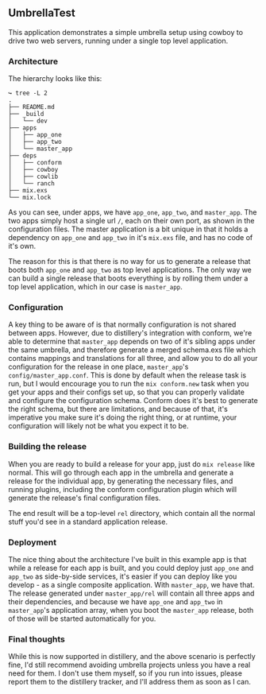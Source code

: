 ## UmbrellaTest

This application demonstrates a simple umbrella setup using cowboy to
drive two web servers, running under a single top level application.

### Architecture

The hierarchy looks like this:

```
↪ tree -L 2
.
├── README.md
├── _build
│   └── dev
├── apps
│   ├── app_one
│   ├── app_two
│   └── master_app
├── deps
│   ├── conform
│   ├── cowboy
│   ├── cowlib
│   └── ranch
├── mix.exs
└── mix.lock
```

As you can see, under apps, we have `app_one`, `app_two`, and
`master_app`. The two apps simply host a single url `/`, each
on their own port, as shown in the configuration files. The master
application is a bit unique in that it holds a dependency on `app_one`
and `app_two` in it's `mix.exs` file, and has no code of it's own.

The reason for this is that there is no way for us to generate a release
that boots both `app_one` and `app_two` as top level applications. The
only way we can build a single release that boots everything is by
rolling them under a top level application, which in our case is
`master_app`.

### Configuration

A key thing to be aware of is that normally configuration is not shared
between apps. However, due to distillery's integration with conform, we're
able to determine that `master_app` depends on two of it's sibling apps
under the same umbrella, and therefore generate a merged schema.exs file
which contains mappings and translations for all three, and allow you to
do all your configuration for the release in one place, `master_app`'s
`config/master_app.conf`. This is done by
default when the release task is run, but I would encourage you to run
the `mix conform.new` task when you get your apps and their configs set
up, so that you can properly validate and configure the configuration
schema. Conform does it's best to generate the right schema, but there
are limitations, and because of that, it's imperative you make sure it's
doing the right thing, or at runtime, your configuration will likely not be
what you expect it to be.

### Building the release

When you are ready to build a release for your app, just do `mix
release` like normal. This will go through each app in the umbrella and
generate a release for the individual app, by generating the necessary
files, and running plugins, including the conform configuration plugin which
will generate the release's final configuration files.

The end result will be a top-level `rel` directory, which contain
all the normal stuff you'd see in a standard application release.

### Deployment

The nice thing about the architecture I've built in this example app is
that while a release for each app is built, and you could deploy just
`app_one` and `app_two` as side-by-side services, it's easier if you can
deploy like you develop - as a single composite application. With `master_app`, we have
that. The release generated under `master_app/rel` will
contain all three apps and their dependencies, and because we have
`app_one` and `app_two` in `master_app`'s application array, when you
boot the `master_app` release, both of those will be started
automatically for you.

### Final thoughts

While this is now supported in distillery, and the above scenario is perfectly
fine, I'd still recommend avoiding umbrella projects unless you have a
real need for them. I don't use them myself, so if you run into issues,
please report them to the distillery tracker, and I'll address them as soon as I
can.
